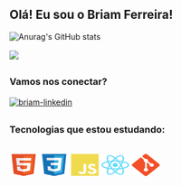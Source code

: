 ## Olá! Eu sou o Briam Ferreira!

![Anurag's GitHub stats](https://github-readme-stats.vercel.app/api?username=briamferr&show_icons=true&theme=chartreuse-dark)

<a href="https://github.com/briamferr/convoychat">
  <img height=200 align="center" src="https://github-readme-stats.vercel.app/api/top-langs?username=briamferr&layout=compact&langs_count=8&theme=chartreuse-dark&card_width=327"/>
</a>

##
### Vamos nos conectar?
<div>
  <a href="https://www.linkedin.com/in/briam-ferreira/" target="_blank">
    <img align="center" alt="briam-linkedin" height="40" width="50" src="https://cdn.jsdelivr.net/gh/devicons/devicon/icons/linkedin/linkedin-original.svg" target="_blank"></a>
</div>

##
### Tecnologias que estou estudando:
<div style="display: inline_block"><br>
  <img align="center" alt="briam-HTML" height="40" width="50" src="https://raw.githubusercontent.com/devicons/devicon/master/icons/html5/html5-original.svg">
  <img align="center" alt="briam-CSS" height="40" width="50" src="https://raw.githubusercontent.com/devicons/devicon/master/icons/css3/css3-original.svg">
  <img align="center" alt="briam-Js" height="40" width="50" src="https://raw.githubusercontent.com/devicons/devicon/master/icons/javascript/javascript-plain.svg">
  <img align="center" alt="briam-React" height="40" width="50" src="https://raw.githubusercontent.com/devicons/devicon/master/icons/react/react-original.svg">
  <img align="center" alt="briam-Git" height="40" width="50" src="https://raw.githubusercontent.com/devicons/devicon/master/icons/git/git-original.svg">
</div>
